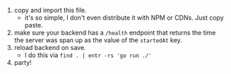 1. copy and import this file.
   - it's so simple, I don't even distribute it with NPM or CDNs. Just copy paste.
2. make sure your backend has a `/health` endpoint that returns the time the server was span up as the value of the `startedAt` key.
3. reload backend on save.
   - I do this via `find . | entr -rs 'go run ./'`
4. party!
